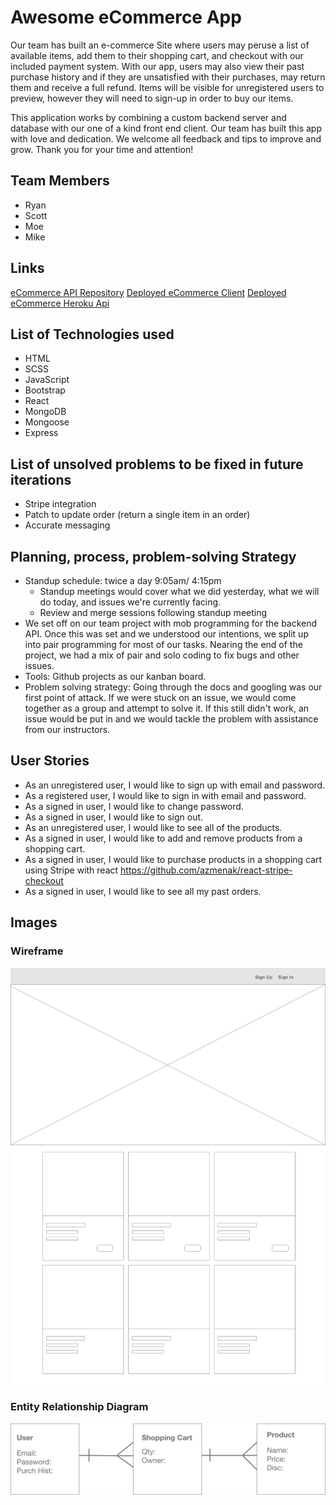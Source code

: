 # Awesome eCommerce App
Our team has built an e-commerce Site where users may peruse a list of available
items, add them to their shopping cart, and checkout with our included payment
system. With our app, users may also view their past purchase history and if
they are unsatisfied with their purchases, may return them and receive a full
refund. Items will be visible for unregistered users to preview, however they
will need to sign-up in order to buy our items.

This application works by combining a custom backend server and database with
our one of a kind front end client. Our team has built this app with love and
dedication. We welcome all feedback and tips to improve and grow. Thank you
for your time and attention!

## Team Members
- Ryan
- Scott
- Moe
- Mike

## Links
[eCommerce API Repository](https://github.com/Boo-leans/eCommerce-api)
[Deployed eCommerce Client](https://boo-leans.github.io/eCommerce-client/)
[Deployed eCommerce Heroku Api](https://guarded-taiga-09203.herokuapp.com)

## List of Technologies used
- HTML
- SCSS
- JavaScript
- Bootstrap
- React
- MongoDB
- Mongoose
- Express

## List of unsolved problems to be fixed in future iterations
- Stripe integration
- Patch to update order (return a single item in an order)
- Accurate messaging

## Planning, process, problem-solving Strategy
- Standup schedule: twice a day 9:05am/ 4:15pm
  - Standup meetings would cover what we did yesterday, what we will do today, and issues we're currently facing. 
  - Review and merge sessions following standup meeting
- We set off on our team project with mob programming for the backend API. Once this was set and we understood our intentions, we split up into pair programming for most of our tasks. Nearing the end of the project, we had a mix of pair and solo coding to fix bugs and other issues. 
- Tools: Github projects as our kanban board. 
- Problem solving strategy: Going through the docs and googling was our first point of attack. If we were stuck on an issue, we would come together as a group and attempt to solve it. If this still didn't work, an issue would be put in and we would tackle the problem with assistance from our instructors. 

## User Stories
- As an unregistered user, I would like to sign up with email and password.
- As a registered user, I would like to sign in with email and password.
- As a signed in user, I would like to change password.
- As a signed in user, I would like to sign out.
- As an unregistered user, I would like to see all of the products.
- As a signed in user, I would like to add and remove products from a shopping cart.
- As a signed in user, I would like to purchase products in a shopping cart using Stripe with react https://github.com/azmenak/react-stripe-checkout
- As a signed in user, I would like to see all my past orders.

## Images

### Wireframe
![Wireframes](https://github.com/Boo-leans/eCommerce-client/blob/main/WireFrame.png)

### Entity Relationship Diagram
![Entity Relationship Diagram](https://github.com/Boo-leans/eCommerce-client/blob/main/ERD.png)

